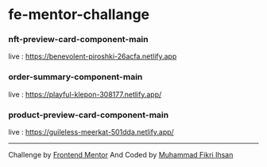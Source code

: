 # fe-mentor-challange

### nft-preview-card-component-main
live : https://benevolent-piroshki-26acfa.netlify.app


### order-summary-component-main
live : https://playful-klepon-308177.netlify.app/

### product-preview-card-component-main
live : https://guileless-meerkat-501dda.netlify.app/

---

Challenge by [Frontend Mentor](https://www.frontendmentor.io) And Coded by [Muhammad Fikri Ihsan](https://github.com/Fikriihsan03)
